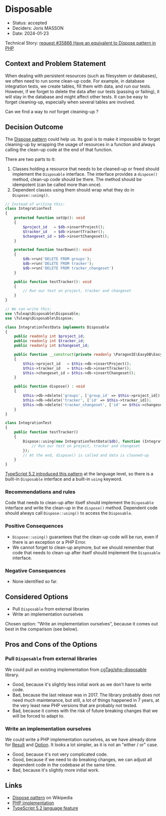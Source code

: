 # Disposable

* Status: accepted
* Deciders: Joris MASSON
* Date: 2024-01-23

Technical Story: [request #35866 Have an equivalent to Dispose pattern in PHP][0]

## Context and Problem Statement

When dealing with persistent resources (such as filesystem or databases), we often need to run some clean-up code. For example, in database integration tests, we create tables, fill them with data, and run our tests. However, if we forget to delete the data after our tests (passing or failing), it will stay in the database and might affect other tests. It can be easy to forget cleaning-up, especially when several tables are involved.

Can we find a way to _not_ forget cleaning-up ?

## Decision Outcome

The [Dispose pattern][6] could help us. Its goal is to make it impossible to forget cleaning-up by wrapping the usage of resources in a function and always calling the clean-up code at the end of that function.

There are two parts to it:
1. Classes holding a resource that needs to be cleaned-up or freed should implement the `Disposable` interface. The interface provides a `dispose()` method, clean-up code should be there. The method should be idempotent (can be called more than once).
2. Dependent classes using them should wrap what they do in `Dispose::using()`.

```php
// Instead of writing this:
class IntegrationTest
{
    protected function setUp(): void
    {
        $project_id   = $db->insertProject();
        $tracker_id   = $db->insertTracker();
        $changeset_id = $db->insertChangeset();
    }

    protected function tearDown(): void
    {
        $db->run('DELETE FROM groups');
        $db->run('DELETE FROM tracker');
        $db->run('DELETE FROM tracker_changeset')
    }

    public function testTracker(): void
    {
        // Run our test on project, tracker and changeset
    }
}
```

```php
// We can write this:
use \Tuleap\Disposable\Disposable;
use \Tuleap\Disposable\Dispose;

class IntegrationTestData implements Disposable
{
    public readonly int $project_id;
    public readonly int $tracker_id;
    public readonly int $changeset_id;

    public function __construct(private readonly \ParagonIE\EasyDB\EasyDB $db)
    {
        $this->project_id   = $this->db->insertProject();
        $this->tracker_id   = $this->db->insertTracker();
        $this->changeset_id = $this->db->insertChangeset();
    }

    public function dispose() : void
    {
        $this->db->delete('groups', ['group_id' => $this->project_id]);
        $this->db->delete('tracker', ['id' => $this->tracker_id]);
        $this->db->delete('tracker_changeset', ['id' => $this->changeset_id]);
    }
}

class IntegrationTest
{
    public function testTracker()
    {
        Dispose::using(new IntegrationTestData($db), function (IntegrationTestData $data) {
            // Run our test on project, tracker and changeset
        });
        // At the end, dispose() is called and data is cleaned-up
    }
}
```

[TypeScript 5.2 introduced this pattern][4] at the language level, so there is a built-in `Disposable` interface and a built-in `using` keyword.

### Recommendations and rules

Code that needs to clean-up after itself should implement the `Disposable` interface and write the clean-up in the `dispose()` method. Dependent code should always call `Dispose::using()` to access the `Disposable`.

### Positive Consequences

* `Dispose::using()` guarantees that the clean-up code will be run, even if there is an exception or a PHP Error.
* We cannot forget to clean-up anymore, but we should remember that code that needs to clean-up after itself should implement the `Disposable` interface.

### Negative Consequences

* None identified so far.

## Considered Options

* Pull `Disposable` from external libraries
* Write an implementation ourselves

Chosen option: "Write an implementation ourselves", because it comes out best in the comparison (see below).

## Pros and Cons of the Options

### Pull `Disposable` from external libraries

We could pull an existing implementation from [cgTag/php-disposable][5] library.

* Good, because it's slightly less initial work as we don't have to write code.
* Bad, because the last release was in 2017. The library probably does not need much maintenance, but still, a lot of things happened in 7 years, at the very least new PHP versions that are probably not tested.
* Bad, because it comes with the risk of future breaking changes that we will be forced to adapt to.

### Write an implementation ourselves

We could write a PHP implementation ourselves, as we have already done for [Result][1] and [Option][2]. It looks a lot simpler, as it is not an "either / or" case.

* Good, because it's not very complicated code.
* Good, because if we need to do breaking changes, we can adjust all dependent code in the codebase at the same time.
* Bad, because it's slightly more initial work.

## Links

* [Dispose pattern][6] on Wikipedia
* [PHP implementation][3]
* [TypeScript 5.2 language feature][4]

[0]: https://tuleap.net/plugins/tracker/?aid=35866
[1]: 0013-neverthrow.md
[2]: 0022-option.md
[3]: ../../src/common/Disposable/README.md
[4]: https://www.typescriptlang.org/docs/handbook/release-notes/typescript-5-2.html#using-declarations-and-explicit-resource-management
[5]: https://github.com/cgTag/php-disposable/
[6]: https://en.wikipedia.org/wiki/Dispose_pattern
